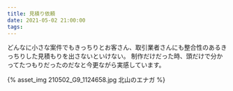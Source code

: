 ```yaml
---
title: 見積り依頼
date: 2021-05-02 21:00:00
tags:
---
```


どんなに小さな案件でもきっちりとお客さん、取引業者さんにも整合性のあるきっちりした見積もりを出さないといけない。
制作だけだった時、頭だけで分かってたつもりだったのだなと今更ながら実感しています。

{% asset_img 210502_G9_1124658.jpg 北山のエナガ %}